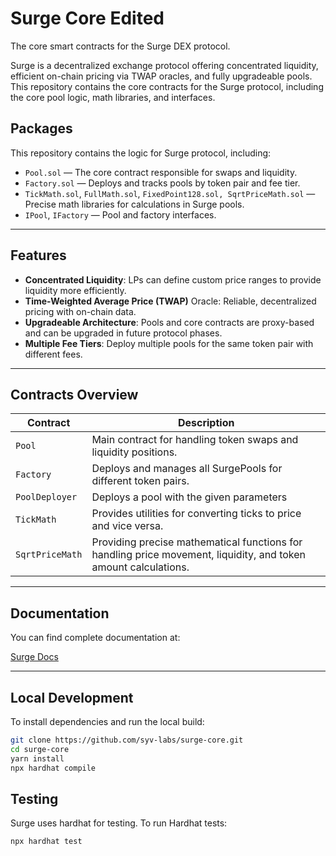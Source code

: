 # Surge Core Edited 

The core smart contracts for the Surge DEX protocol.

Surge is a decentralized exchange protocol offering concentrated liquidity, efficient on-chain pricing via TWAP oracles, and fully upgradeable pools. This repository contains the core contracts for the Surge protocol, including the core pool logic, math libraries, and interfaces.

## Packages

This repository contains the logic for Surge protocol, including:

- `Pool.sol` — The core contract responsible for swaps and liquidity.
- `Factory.sol` — Deploys and tracks pools by token pair and fee tier.
- `TickMath.sol`, `FullMath.sol`, `FixedPoint128.sol, SqrtPriceMath.sol` — Precise math libraries for calculations in Surge pools.
- `IPool`, `IFactory` — Pool and factory interfaces.

---

## Features

- **Concentrated Liquidity**: LPs can define custom price ranges to provide liquidity more efficiently.
- **Time-Weighted Average Price (TWAP)** Oracle: Reliable, decentralized pricing with on-chain data.
- **Upgradeable Architecture**: Pools and core contracts are proxy-based and can be upgraded in future protocol phases.
- **Multiple Fee Tiers**: Deploy multiple pools for the same token pair with different fees.

---

## Contracts Overview

| Contract        | Description                                                                                                             |
| --------------- | ----------------------------------------------------------------------------------------------------------------------- |
| `Pool`          | Main contract for handling token swaps and liquidity positions.                                                         |
| `Factory`       | Deploys and manages all SurgePools for different token pairs.                                                           |
| `PoolDeployer`  | Deploys a pool with the given parameters                                                                                |
| `TickMath`      | Provides utilities for converting ticks to price and vice versa.                                                        |
| `SqrtPriceMath` | Providing precise mathematical functions for handling price movement, liquidity, and token amount calculations. |

---

## Documentation

You can find complete documentation at:

[Surge Docs](https://app.surgedefi.com/#/docs)

---

## Local Development

To install dependencies and run the local build:

```bash
git clone https://github.com/syv-labs/surge-core.git
cd surge-core
yarn install
npx hardhat compile
```

## Testing

Surge uses hardhat for testing.
To run Hardhat tests:

```bash
npx hardhat test
```
